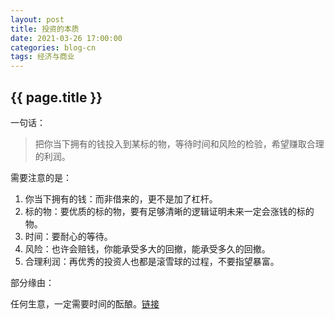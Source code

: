 ```yaml
---
layout: post
title: 投资的本质
date: 2021-03-26 17:00:00
categories: blog-cn
tags: 经济与商业
--- 
```


<h2>{{ page.title }}</h2>

一句话：

> 把你当下拥有的钱投入到某标的物，等待时间和风险的检验，希望赚取合理的利润。

需要注意的是：

1. 你当下拥有的钱：而非借来的，更不是加了杠杆。
2. 标的物：要优质的标的物，要有足够清晰的逻辑证明未来一定会涨钱的标的物。
3. 时间：要耐心的等待。
4. 风险：也许会赔钱，你能承受多大的回撤，能承受多久的回撤。
5. 合理利润：再优秀的投资人也都是滚雪球的过程，不要指望暴富。

部分缘由：

任何生意，一定需要时间的酝酿。<a href="" target="_blank">链接</a>
